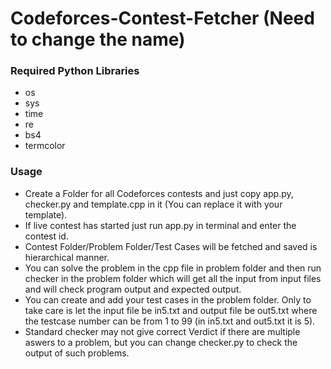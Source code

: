 # Codeforces-Contest-Fetcher (Need to change the name)

### Required Python Libraries
* os
* sys
* time
* re
* bs4
* termcolor

### Usage
* Create a Folder for all Codeforces contests and just copy app.py, checker.py and template.cpp in it (You can replace it with your template).
* If live contest has started just run app.py in terminal and enter the contest id.
* Contest Folder/Problem Folder/Test Cases will be fetched and saved is hierarchical manner.
* You can solve the problem in the cpp file in problem folder and then run checker in the problem folder which will get all the input from input files and will check program output and expected output. 
* You can create and add your test cases in the problem folder. Only to take care is let the input file be in5.txt and output file be out5.txt where the testcase number can be from 1 to 99 (in in5.txt and out5.txt it is 5).
* Standard checker may not give correct Verdict if there are multiple aswers to a problem, but you can change checker.py to check the output of such problems.
